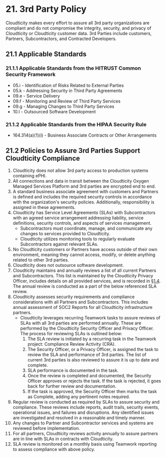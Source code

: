 # 21. 3rd Party Policy

Cloudticity makes every effort to assure all 3rd party organizations are compliant and do not compromise the integrity, security, and privacy of Cloudticity or Cloudticity customer data. 3rd Parties include customers, Partners, Subcontractors, and Contracted Developers.

## 21.1 Applicable Standards

### 21.1.1 Applicable Standards from the HITRUST Common Security Framework

*  05.i - Identification of Risks Related to External Parties
*  05.k - Addressing Security in Third Party Agreements
*  09.e - Service Delivery
*  09.f - Monitoring and Review of Third Party Services
*  09.g - Managing Changes to Third Party Services
*  10.l - Outsourced Software Development

### 21.1.2 Applicable Standards from the HIPAA Security Rule

* 164.314(a)(1)(i) - Business Associate Contracts or Other Arrangements

## 21.2 Policies to Assure 3rd Parties Support Cloudticity Compliance

1. Cloudticity does not allow 3rd party access to production systems containing ePHI.
2. All connections and data in transit between the Cloudticity Oxygen Managed Services Platform and 3rd parties are encrypted end to end.
3. A standard business associate agreement with customers and Partners is defined and includes the required security controls in accordance with the organization's security policies. Additionally, responsibility is assigned in these agreements.
4. Cloudticity has Service Level Agreements (SLAs) with Subcontractors with an agreed service arrangement addressing liability, service definitions, security controls, and aspects of services management.
   * Subcontractors must coordinate, manage, and communicate any changes to services provided to Cloudticity.
   * Cloudticity utilizes monitoring tools to regularly evaluate Subcontractors against relevant SLAs.
5. No Cloudticity customers or Partners have access outside of their own environment, meaning they cannot access, modify, or delete anything related to other 3rd parties.
6. Cloudticity does not outsource software development.
7. Cloudticity maintains and annually reviews a list of all current Partners and Subcontractors. This list is maintained by the Cloudticity Privacy Officer, includes details on all provided services, and is recorded in [§1.4](01-introduction.md#14-cloudticity-organizational-concepts). The annual review is conducted as a part of the below referenced SLA review.
8. Cloudticity assesses security requirements and compliance considerations with all Partners and Subcontractors. This includes annual assessment of SOC2 Reports for all Cloudticity infrastructure partners.
   * Cloudticity leverages recurring Teamwork tasks to assure reviews of SLAs with all 3rd parties are performed annually. These are performed by the Cloudticity Security Officer and Privacy Officer. The process for reviewing SLAs is outlined below:
     1. The SLA review is initiated by a recurring task in the Teamwork project: Compliance Review Activity (CRA).
     2. The Security Officer, or a Privacy Officer, is assigned the task to review the SLA and performance of 3rd parties. The list of current 3rd parties is also reviewed to assure it is up to date and complete.
     3. SLA performance is documented in the task.
     4. Once the review is completed and documented, the Security Officer approves or rejects the task. If the task is rejected, it goes back for further review and documentation.
     5. If the task is approved, the Security Officer then marks the task as Complete, adding any pertinent notes required.
9. Regular review is conducted as required by SLAs to assure security and compliance. These reviews include reports, audit trails, security events, operational issues, and failures and disruptions. Any identified issues are investigated and resolved in a reasonable and timely manner.
10. Any changes to Partner and Subcontractor services and systems are reviewed before implementation.
11. For all partners, Cloudticity reviews activity annually to assure partners are in line with SLAs in contracts with Cloudticity.
12. SLA review is monitored on a monthly basis using Teamwork reporting to assess compliance with above policy.
